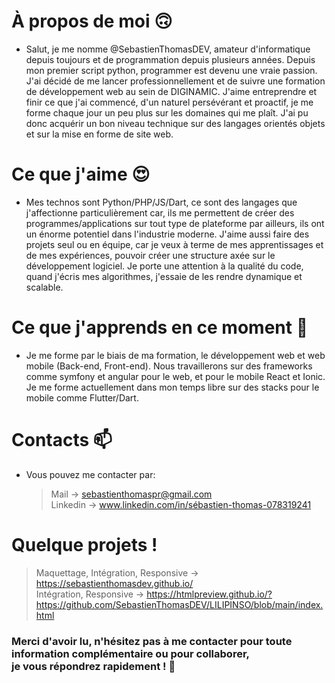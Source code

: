 # À propos de moi :upside_down_face: 
- Salut, je me nomme @SebastienThomasDEV, amateur d'informatique depuis toujours et de programmation depuis plusieurs années.
  Depuis mon premier script python, programmer est devenu une vraie passion.
  J'ai décidé de me lancer professionnellement et de suivre une formation de développement web au sein de DIGINAMIC. 
  J'aime entreprendre et finir ce que j'ai commencé, d'un naturel persévérant et proactif, je me forme chaque jour un peu plus sur les domaines
  qui me plaît. J'ai pu donc acquérir un bon niveau technique sur des langages orientés objets et sur la mise en forme de site web.
  
# Ce que j'aime :heart_eyes: 
- Mes technos sont Python/PHP/JS/Dart, ce sont des langages que j'affectionne particulièrement car, ils me permettent de créer des programmes/applications 
  sur tout type de plateforme par ailleurs, ils ont un énorme potentiel dans l'industrie moderne. 
  J'aime aussi faire des projets seul ou en équipe, car je veux à terme de mes apprentissages et de mes expériences,
  pouvoir créer une structure axée sur le développement logiciel. 
  Je porte une attention à la qualité du code, quand j'écris mes algorithmes, j'essaie de les rendre dynamique et scalable.

# Ce que j'apprends en ce moment 🌱 
- Je me forme par le biais de ma formation, le développement web et web mobile (Back-end, Front-end).
  Nous travaillerons sur des frameworks comme symfony et angular pour le web, et pour le mobile React et Ionic.
  Je me forme actuellement dans mon temps libre sur des stacks pour le mobile comme Flutter/Dart.
  
# Contacts 📫 
- Vous pouvez me contacter par:
  > Mail -> sebastienthomaspr@gmail.com <br/>
  > Linkedin -> www.linkedin.com/in/sébastien-thomas-078319241

# Quelque projets !
> Maquettage, Intégration, Responsive -> https://sebastienthomasdev.github.io/ <br/>
> Intégration, Responsive -> https://htmlpreview.github.io/?https://github.com/SebastienThomasDEV/LILIPINSO/blob/main/index.html <br/>

### Merci d'avoir lu, n'hésitez pas à me contacter pour toute information complémentaire ou pour collaborer,<br/> je vous répondrez rapidement ! :wave:
